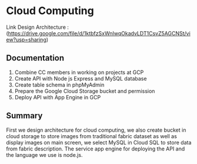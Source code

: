 # Cloud Computing

Link Design Architecture : (https://drive.google.com/file/d/1ktbfzSxWnIwqOkadvLDT1CsvZ5AGCNSt/view?usp=sharing)

Documentation 
--
1. Combine CC members in working on projects at GCP
2. Create API with Node js Express and MySQL database
3. Create table schema in phpMyAdmin 
4. Prepare the Google Cloud Storage bucket and permission
5. Deploy API with App Engine in GCP

Summary
--
First we design architecture for cloud computing, we also create bucket in cloud storage to store images from traditional fabric dataset as well as display images on main screen, we select MySQL in Cloud SQL to store data from fabric description. The service app engine for deploying the API and the language we use is node.js.

